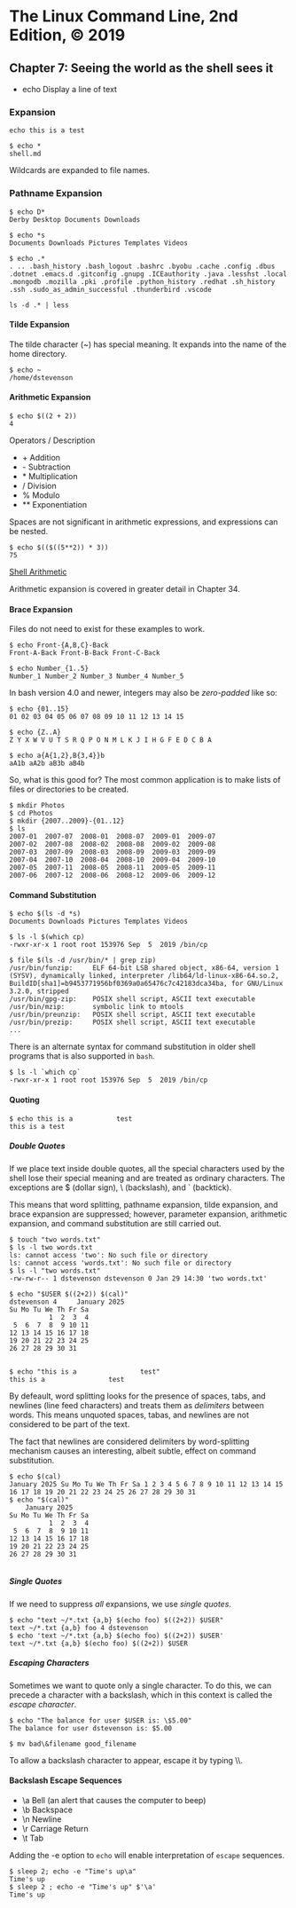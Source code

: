 # The Linux Command Line, 2nd Edition, © 2019

## Chapter 7: Seeing the world as the shell sees it

* echo Display a line of text

### Expansion

`echo this is a test`

```
$ echo *
shell.md
```

Wildcards are expanded to file names.

### Pathname Expansion

```
$ echo D*
Derby Desktop Documents Downloads
```

```
$ echo *s
Documents Downloads Pictures Templates Videos
```

```
$ echo .*
. .. .bash_history .bash_logout .bashrc .byobu .cache .config .dbus .dotnet .emacs.d .gitconfig .gnupg .ICEauthority .java .lesshst .local .mongodb .mozilla .pki .profile .python_history .redhat .sh_history .ssh .sudo_as_admin_successful .thunderbird .vscode
```

`ls -d .* | less`

#### Tilde Expansion

The tilde character (~) has special meaning.
It expands into the name of the home directory.

```
$ echo ~
/home/dstevenson
```

#### Arithmetic Expansion

```
$ echo $((2 + 2))
4
```

Operators / Description
* \+ Addition
* \- Subtraction
* \* Multiplication
* \/ Division
* \% Modulo
* \*\* Exponentiation

Spaces are not significant in arithmetic expressions, and expressions can be nested.

```
$ echo $(($((5**2)) * 3))
75
```

[Shell Arithmetic](https://www.gnu.org/software/bash/manual/html_node/Shell-Arithmetic.html)

Arithmetic expansion is covered in greater detail in Chapter 34.

#### Brace Expansion

Files do not need to exist for these examples to work.

```
$ echo Front-{A,B,C}-Back
Front-A-Back Front-B-Back Front-C-Back
```

```
$ echo Number_{1..5}
Number_1 Number_2 Number_3 Number_4 Number_5
```

In bash version 4.0 and newer, integers may also be _zero-padded_ like so:

```
$ echo {01..15}
01 02 03 04 05 06 07 08 09 10 11 12 13 14 15
```

```
$ echo {Z..A}
Z Y X W V U T S R Q P O N M L K J I H G F E D C B A
```

```
$ echo a{A{1,2},B{3,4}}b
aA1b aA2b aB3b aB4b
```

So, what is this good for? The most common application is to 
make lists of files or directories to be created.

```
$ mkdir Photos
$ cd Photos
$ mkdir {2007..2009}-{01..12}
$ ls
2007-01  2007-07  2008-01  2008-07  2009-01  2009-07
2007-02  2007-08  2008-02  2008-08  2009-02  2009-08
2007-03  2007-09  2008-03  2008-09  2009-03  2009-09
2007-04  2007-10  2008-04  2008-10  2009-04  2009-10
2007-05  2007-11  2008-05  2008-11  2009-05  2009-11
2007-06  2007-12  2008-06  2008-12  2009-06  2009-12
```

#### Command Substitution

```
$ echo $(ls -d *s)
Documents Downloads Pictures Templates Videos
```

```
$ ls -l $(which cp)
-rwxr-xr-x 1 root root 153976 Sep  5  2019 /bin/cp
```

```
$ file $(ls -d /usr/bin/* | grep zip)
/usr/bin/funzip:     ELF 64-bit LSB shared object, x86-64, version 1 (SYSV), dynamically linked, interpreter /lib64/ld-linux-x86-64.so.2, BuildID[sha1]=b9453771956bf0369a0a65476c7c42183dca34ba, for GNU/Linux 3.2.0, stripped
/usr/bin/gpg-zip:    POSIX shell script, ASCII text executable
/usr/bin/mzip:       symbolic link to mtools
/usr/bin/preunzip:   POSIX shell script, ASCII text executable
/usr/bin/prezip:     POSIX shell script, ASCII text executable
...
```

There is an alternate syntax for command substitution in older shell programs that is also supported in `bash`.

```
$ ls -l `which cp`
-rwxr-xr-x 1 root root 153976 Sep  5  2019 /bin/cp
```

#### Quoting

```
$ echo this is a           test
this is a test
```

##### Double Quotes

If we place text inside double quotes, all the special characters used by the shell lose their special meaning and are treated as ordinary characters. The exceptions are \$ (dollar sign), \\ (backslash), and \` (backtick).

This means that word  splitting, pathname expansion, tilde expansion, and brace expansion are suppressed;
however, parameter expansion, arithmetic expansion, and command substitution are still carried out.

```
$ touch "two words.txt"
$ ls -l two words.txt
ls: cannot access 'two': No such file or directory
ls: cannot access 'words.txt': No such file or directory
$ ls -l "two words.txt"
-rw-rw-r-- 1 dstevenson dstevenson 0 Jan 29 14:30 'two words.txt'
```

```
$ echo "$USER $((2+2)) $(cal)"
dstevenson 4     January 2025      
Su Mo Tu We Th Fr Sa  
          1  2  3  4  
 5  6  7  8  9 10 11  
12 13 14 15 16 17 18  
19 20 21 22 23 24 25  
26 27 28 29 30 31     
                     
```

```
$ echo "this is a                test"
this is a                test
```

By defeault, word splitting looks for the presence of spaces, tabs, and newlines (line feed characters)
and treats them as _delimiters_ between words.
This means unquoted  spaces, tabas, and newlines are not considered to be part of the text.

The fact that newlines are considered delimiters by word-splitting mechanism causes an interesting,
albeit subtle, effect on command substitution.

```
$ echo $(cal)
January 2025 Su Mo Tu We Th Fr Sa 1 2 3 4 5 6 7 8 9 10 11 12 13 14 15 16 17 18 19 20 21 22 23 24 25 26 27 28 29 30 31
$ echo "$(cal)"
    January 2025      
Su Mo Tu We Th Fr Sa  
          1  2  3  4  
 5  6  7  8  9 10 11  
12 13 14 15 16 17 18  
19 20 21 22 23 24 25  
26 27 28 29 30 31     
                      
```

##### Single Quotes

If we need to suppress _all_ expansions, we use _single quotes_.

```
$ echo "text ~/*.txt {a,b} $(echo foo) $((2+2)) $USER"
text ~/*.txt {a,b} foo 4 dstevenson
$ echo 'text ~/*.txt {a,b} $(echo foo) $((2+2)) $USER'
text ~/*.txt {a,b} $(echo foo) $((2+2)) $USER
```

##### Escaping Characters

Sometimes we want to quote only a single character. To do this, we can precede a character with a backslash,
which in this context is called the _escape character_.

```
$ echo "The balance for user $USER is: \$5.00"
The balance for user dstevenson is: $5.00
```

```
$ mv bad\&filename good_filename
```

To allow a backslash character to appear, escape it by typing \\\\.

#### Backslash Escape Sequences

* \\a Bell (an alert that causes the computer to beep)
* \\b Backspace
* \\n Newline
* \\r Carriage Return
* \\t Tab

Adding the \-e option to `echo` will enable interpretation of `escape` sequences.

```
$ sleep 2; echo -e "Time's up\a"
Time's up
$ sleep 2 ; echo -e "Time's up" $'\a'
Time's up 
```